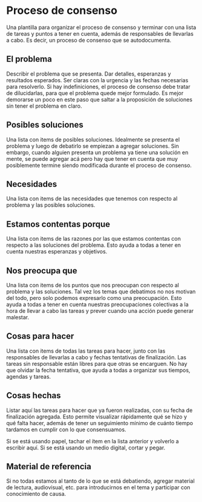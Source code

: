 Proceso de consenso
===================

Una plantilla para organizar el proceso de consenso y terminar con una
lista de tareas y puntos a tener en cuenta, además de responsables de
llevarlas a cabo.  Es decir, un proceso de consenso que se
autodocumenta.


El problema
-----------

Describir el problema que se presenta.  Dar detalles, esperanzas y
resultados esperados.  Ser claras con la urgencia y las fechas
necesarias para resolverlo.  Si hay indefiniciones, el proceso de
consenso debe tratar de dilucidarlas, para que el problema quede mejor
formulado.  Es mejor demorarse un poco en este paso que saltar a la
proposición de soluciones sin tener el problema en claro.


Posibles soluciones
-------------------

Una lista con items de posibles soluciones.  Idealmente se presenta el
problema y luego de debatirlo se empiezan a agregar soluciones.  Sin
embargo, cuando alguien presenta un problema ya tiene una solución en
mente, se puede agregar acá pero hay que tener en cuenta que muy
posiblemente termine siendo modificada durante el proceso de consenso.


Necesidades
-----------

Una lista con items de las necesidades que tenemos con respecto al
problema y las posibles soluciones.


Estamos contentas porque
------------------------

Una lista con items de las razones por las que estamos contentas con
respecto a las soluciones del problema.  Esto ayuda a todas a tener en
cuenta nuestras esperanzas y objetivos.


Nos preocupa que
----------------

Una lista con items de los puntos que nos preocupan con respecto al
problema y las soluciones.  Tal vez los temas que debatimos no nos
motivan del todo, pero solo podemos expresarlo como una preocupación.
Esto ayuda a todas a tener en cuenta nuestras preocupaciones
colectivas a la hora de llevar a cabo las tareas y prever cuando una
acción puede generar malestar.


Cosas para hacer
----------------

Una lista con items de todas las tareas para hacer, junto con las
responsables de llevarlas a cabo y fechas tentativas de finalización.
Las tareas sin responsable están libres para que otras se encarguen.
No hay que olvidar la fecha tentativa, que ayuda a todas a organizar
sus tiempos, agendas y tareas.


Cosas hechas
------------

Listar aquí las tareas para hacer que ya fueron realizadas, con su fecha
de finalización agregada.  Esto permite visualizar rápidamente qué se
hizo y qué falta hacer, además de tener un seguimiento mínimo de cuánto
tiempo tardamos en cumplir con lo que consensuamos.

Si se está usando papel, tachar el ítem en la lista anterior y volverlo
a escribir aquí.  Si se está usando un medio digital, cortar y pegar.


Material de referencia
----------------------

Si no todas estamos al tanto de lo que se está debatiendo, agregar
material de lectura, audiovisual, etc. para introducirnos en el tema y
participar con conocimiento de causa.
